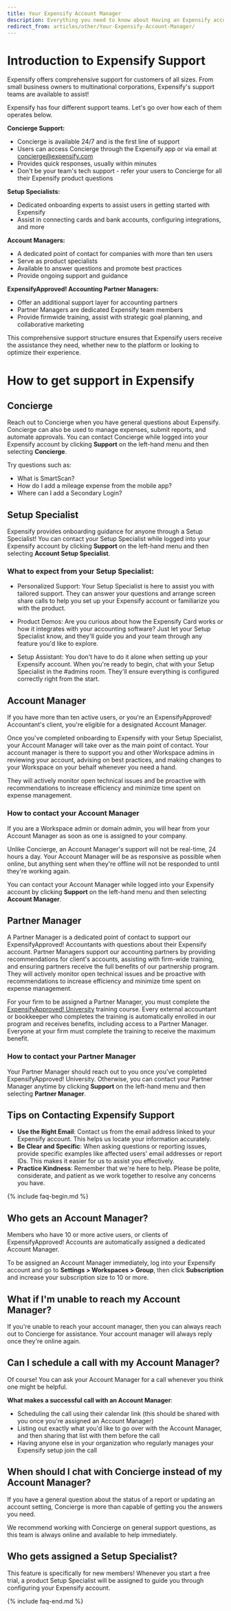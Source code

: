 ```yaml
---
title: Your Expensify Account Manager
description: Everything you need to know about Having an Expensify account manager
redirect_from: articles/other/Your-Expensify-Account-Manager/
---
```


<!-- The lines above are required by Jekyll to process the .md file -->

# Introduction to Expensify Support

Expensify offers comprehensive support for customers of all sizes. From small business owners to multinational corporations, Expensify's support teams are available to assist!

Expensify has four different support teams. Let's go over how each of them operates below. 

**Concierge Support:**
- Concierge is available 24/7 and is the first line of support
- Users can access Concierge through the Expensify app or via email at concierge@expensify.com
- Provides quick responses, usually within minutes
- Don't be your team's tech support - refer your users to Concierge for all their Expensify product questions

**Setup Specialists:**
- Dedicated onboarding experts to assist users in getting started with Expensify
- Assist in connecting cards and bank accounts, configuring integrations, and more

**Account Managers:**
- A dedicated point of contact for companies with more than ten users
- Serve as product specialists
- Available to answer questions and promote best practices
- Provide ongoing support and guidance

**ExpensifyApproved! Accounting Partner Managers:**
- Offer an additional support layer for accounting partners
- Partner Managers are dedicated Expensify team members
- Provide firmwide training, assist with strategic goal planning, and collaborative marketing

This comprehensive support structure ensures that Expensify users receive the assistance they need, whether new to the platform or looking to optimize their experience.

# How to get support in Expensify

## Concierge

Reach out to Concierge when you have general questions about Expensify. Concierge can also be used to manage expenses, submit reports, and automate approvals. You can contact Concierge while logged into your Expensify account by clicking **Support** on the left-hand menu and then selecting **Concierge**.

Try questions such as:
- What is SmartScan?
- How do I add a mileage expense from the mobile app?
- Where can I add a Secondary Login?

## Setup Specialist

Expensify provides onboarding guidance for anyone through a Setup Specialist! You can contact your Setup Specialist while logged into your Expensify account by clicking **Support** on the left-hand menu and then selecting **Account Setup Specialist**.

### What to expect from your Setup Specialist:

- Personalized Support: Your Setup Specialist is here to assist you with tailored support. They can answer your questions and arrange screen share calls to help you set up your Expensify account or familiarize you with the product.

- Product Demos: Are you curious about how the Expensify Card works or how it integrates with your accounting software? Just let your Setup Specialist know, and they'll guide you and your team through any feature you'd like to explore.

- Setup Assistant: You don't have to do it alone when setting up your Expensify account. When you're ready to begin, chat with your Setup Specialist in the #admins room. They'll ensure everything is configured correctly right from the start.


## Account Manager

If you have more than ten active users, or you're an ExpensifyApproved! Accountant's client, you're eligible for a designated Account Manager.

Once you've completed onboarding to Expensify with your Setup Specialist, your Account Manager will take over as the main point of contact. Your account manager is there to support you and other Workspace admins in reviewing your account, advising on best practices, and making changes to your Workspace on your behalf whenever you need a hand. 

They will actively monitor open technical issues and be proactive with recommendations to increase efficiency and minimize time spent on expense management.

### How to contact your Account Manager

If you are a Workspace admin or domain admin, you will hear from your Account Manager as soon as one is assigned to your company.

Unlike Concierge, an Account Manager's support will not be real-time, 24 hours a day. Your Account Manager will be as responsive as possible when online, but anything sent when they're offline will not be responded to until they're working again.

You can contact your Account Manager while logged into your Expensify account by clicking **Support** on the left-hand menu and then selecting **Account Manager**.

## Partner Manager

A Partner Manager is a dedicated point of contact to support our ExpensifyApproved! Accountants with questions about their Expensify account. Partner Managers support our accounting partners by providing recommendations for client's accounts, assisting with firm-wide training, and ensuring partners receive the full benefits of our partnership program. They will actively monitor open technical issues and be proactive with recommendations to increase efficiency and minimize time spent on expense management.

For your firm to be assigned a Partner Manager, you must complete the [ExpensifyApproved! University](https://use.expensify.com/accountants-program) training course. Every external accountant or bookkeeper who completes the training is automatically enrolled in our program and receives benefits, including access to a Partner Manager. Everyone at your firm must complete the training to receive the maximum benefit.

### How to contact your Partner Manager

Your Partner Manager should reach out to you once you've completed ExpensifyApproved! University. Otherwise, you can contact your Partner Manager anytime by clicking **Support** on the left-hand menu and then selecting **Partner Manager**.

## Tips on Contacting Expensify Support

- **Use the Right Email**: Contact us from the email address linked to your Expensify account. This helps us locate your information accurately.
- **Be Clear and Specific**: When asking questions or reporting issues, provide specific examples like affected users' email addresses or report IDs. This makes it easier for us to assist you effectively.
- **Practice Kindness**: Remember that we're here to help. Please be polite, considerate, and patient as we work together to resolve any concerns you have.

{% include faq-begin.md %}
## Who gets an Account Manager?
Members who have 10 or more active users, or clients of ExpensifyApproved! Accounts are automatically assigned a dedicated Account Manager. 

To be assigned an Account Manager immediately, log into your Expensify account and go to **Settings > Workspaces > Group**, then click **Subscription** and increase your subscription size to 10 or more.

## What if I'm unable to reach my Account Manager?
If you're unable to reach your account manager, then you can always reach out to Concierge for assistance. Your account manager will always reply once they're online again.

## Can I schedule a call with my Account Manager?
Of course! You can ask your Account Manager for a call whenever you think one might be helpful. 

**What makes a successful call with an Account Manager**:
- Scheduling the call using their calendar link (this should be shared with you once you're assigned an Account Manager)
- Listing out exactly what you'd like to go over with the Account Manager, and then sharing that list with them before the call
- Having anyone else in your organization who regularly manages your Expensify setup join the call

## When should I chat with Concierge instead of my Account Manager?
If you have a general question about the status of a report or updating an account setting, Concierge is more than capable of getting you the answers you need. 

We recommend working with Concierge on general support questions, as this team is always online and available to help immediately.

## Who gets assigned a Setup Specialist?
This feature is specifically for new members! Whenever you start a free trial, a product Setup Specialist will be assigned to guide you through configuring your Expensify account.

{% include faq-end.md %}
